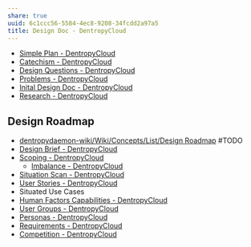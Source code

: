 ```yaml
---
share: true
uuid: 6c1ccc56-5584-4ec8-9208-34fcdd2a97a5
title: Design Doc - DentropyCloud
---
```

* [Simple Plan - DentropyCloud](/81391cc3-8783-48a9-aed1-ccf9e0d590b6)
* [Catechism - DentropyCloud](/38fd56a5-a10e-492c-9bbc-8b1ff8deec0a)
* [Design Questions - DentropyCloud](/733f4f63-08be-49b5-9a04-9d9a89341b0b)
* [Problems - DentropyCloud](/1d5dc5a1-64d0-4cb3-b71f-24e45797944c)
* [Inital Design Doc - DentropyCloud](/1d4b76d7-a29f-47ef-b2d8-db7eff5acfd7)
* [Research - DentropyCloud](/e3b6a277-00dd-43cb-ad0d-c7694e7ebd7f)

## Design Roadmap

* [dentropydaemon-wiki/Wiki/Concepts/List/Design Roadmap](/undefined) #TODO
* [Design Brief - DentropyCloud](/f992b586-671a-4c15-b91e-4272eb41cf07)
* [Scoping - DentropyCloud](/3c1833a8-df54-4561-91d8-da981b8b53b8)
	* [Imbalance - DentropyCloud](/80f08cba-aef6-4b53-9c29-c4babb4d88a1)
* [Situation Scan - DentropyCloud](/0d23e53b-b9f7-4b85-aab6-0e5b4fd1f4e6)
* [User Stories - DentropyCloud](/c4e92074-2abd-48aa-b129-540da1897ab8)
* Situated Use Cases
* [Human Factors Capabilities - DentropyCloud](/8b6c24a5-e676-478d-88f2-fe9c7ba2c5b5)
* [User Groups - DentropyCloud](/aec7b8af-db44-4b01-849d-746aa5d95262)
* [Personas - DentropyCloud](/1e9a908e-7c40-48e3-af69-242c18dfeb0e)
* [Requirements - DentropyCloud](/eaac3a5a-3608-4275-9993-2b5a77b76dd3)
* [Competition - DentropyCloud](/b76b5f60-b129-4a4b-8d53-d747e1e507b1)